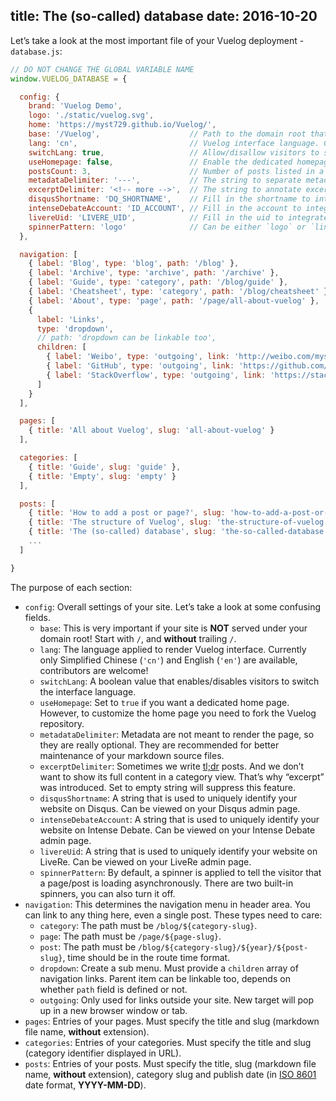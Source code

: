 title: The (so-called) database
date: 2016-10-20
---
Let’s take a look at the most important file of your Vuelog deployment - `database.js`:

```js
// DO NOT CHANGE THE GLOBAL VARIABLE NAME
window.VUELOG_DATABASE = {

  config: {
    brand: 'Vuelog Demo',
    logo: './static/vuelog.svg',
    home: 'https://myst729.github.io/Vuelog/',
    base: '/Vuelog',                    // Path to the domain root that serves your site. Set to `''` if your site is under domain root.
    lang: 'cn',                         // Vuelog interface language. Currently only support 'cn' and 'en'.
    switchLang: true,                   // Allow/disallow visitors to switch interface language.
    useHomepage: false,                 // Enable the dedicated homepage, otherwise route `/` and `/home` to `/blog`.
    postsCount: 3,                      // Number of posts listed in a blog/category view.
    metadataDelimiter: '---',           // The string to separate metadata from actual content in *.md files.
    excerptDelimiter: '<!-- more -->',  // The string to annotate excerpt out of the complete content in *.md files.
    disqusShortname: 'DQ_SHORTNAME',    // Fill in the shortname to integrate Disqus with your blog. Leave it blank to turn it off.
    intenseDebateAccount: 'ID_ACCOUNT', // Fill in the account to integrate Intense Debate with your blog. Leave it blank to turn it off.
    livereUid: 'LIVERE_UID',            // Fill in the uid to integrate LiveRe with your blog. Leave it blank to turn it off.
    spinnerPattern: 'logo'              // Can be either `logo` or `line`, set to other values to disable the loading spinner.
  },

  navigation: [
    { label: 'Blog', type: 'blog', path: '/blog' },
    { label: 'Archive', type: 'archive', path: '/archive' },
    { label: 'Guide', type: 'category', path: '/blog/guide' },
    { label: 'Cheatsheet', type: 'category', path: '/blog/cheatsheet' },
    { label: 'About', type: 'page', path: '/page/all-about-vuelog' },
    {
      label: 'Links',
      type: 'dropdown',
      // path: 'dropdown can be linkable too',
      children: [
        { label: 'Weibo', type: 'outgoing', link: 'http://weibo.com/myst729' },
        { label: 'GitHub', type: 'outgoing', link: 'https://github.com/myst729' },
        { label: 'StackOverflow', type: 'outgoing', link: 'https://stackoverflow.com/users/1032492' }
      ]
    }
  ],

  pages: [
    { title: 'All about Vuelog', slug: 'all-about-vuelog' }
  ],

  categories: [
    { title: 'Guide', slug: 'guide' },
    { title: 'Empty', slug: 'empty' }
  ],

  posts: [
    { title: 'How to add a post or page?', slug: 'how-to-add-a-post-or-page', category: 'guide', date: '2016-04-16' },
    { title: 'The structure of Vuelog', slug: 'the-structure-of-vuelog', category: 'guide', date: '2016-04-14' },
    { title: 'The (so-called) database', slug: 'the-so-called-database', category: 'guide', date: '2016-04-12' },
    ...
  ]

}
```

<!-- more -->

The purpose of each section:

- `config`: Overall settings of your site. Let’s take a look at some confusing fields.
  - `base`: This is very important if your site is **NOT** served under your domain root! Start with `/`, and **without** trailing `/`.
  - `lang`: The language applied to render Vuelog interface. Currently only Simplified Chinese (`'cn'`) and English (`'en'`) are available, contributors are welcome!
  - `switchLang`: A boolean value that enables/disables visitors to switch the interface language.
  - `useHomepage`: Set to `true` if you want a dedicated home page. However, to customize the home page you need to fork the Vuelog repository.
  - `metadataDelimiter`: Metadata are not meant to render the page, so they are really optional. They are recommended for better maintenance of your markdown source files.
  - `excerptDelimiter`: Sometimes we write [tl;dr](http://www.urbandictionary.com/define.php?term=tl%3Bdr) posts. And we don’t want to show its full content in a category view. That’s why “excerpt” was introduced. Set to empty string will suppress this feature.
  - `disqusShortname`: A string that is used to uniquely identify your website on Disqus. Can be viewed on your Disqus admin page.
  - `intenseDebateAccount`: A string that is used to uniquely identify your website on Intense Debate. Can be viewed on your Intense Debate admin page.
  - `livereUid`: A string that is used to uniquely identify your website on LiveRe. Can be viewed on your LiveRe admin page.
  - `spinnerPattern`: By default, a spinner is applied to tell the visitor that a page/post is loading asynchronously. There are two built-in spinners, you can also turn it off.
- `navigation`: This determines the navigation menu in header area. You can link to any thing here, even a single post. These types need to care:
  - `category`: The path must be `/blog/${category-slug}`.
  - `page`: The path must be `/page/${page-slug}`.
  - `post`: The path must be `/blog/${category-slug}/${year}/${post-slug}`, time should be in the route time format.
  - `dropdown`: Create a sub menu. Must provide a `children` array of navigation links. Parent item can be linkable too, depends on whether `path` field is defined or not.
  - `outgoing`: Only used for links outside your site. New target will pop up in a new browser window or tab.
- `pages`: Entries of your pages. Must specify the title and slug (markdown file name, **without** extension).
- `categories`: Entries of your categories. Must specify the title and slug (category identifier displayed in URL).
- `posts`: Entries of your posts. Must specify the title, slug (markdown file name, **without** extension), category slug and publish date (in [ISO 8601](http://www.iso.org/iso/home/standards/iso8601.htm) date format, **YYYY-MM-DD**).
